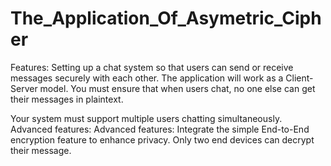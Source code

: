 # The_Application_Of_Asymetric_Cipher

Features: Setting up a chat system so that users can send or receive messages
securely with each other. The application will work as a Client-Server model. You
must ensure that when users chat, no one else can get their messages in plaintext.

Your system must support multiple users chatting simultaneously.
Advanced features: Advanced features: Integrate the simple End-to-End
encryption feature to enhance privacy. Only two end devices can decrypt their
message.
